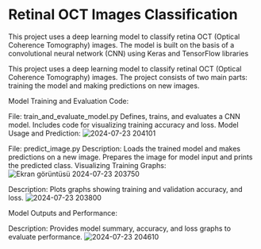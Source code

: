 # Retinal OCT Images Classification
  This project uses a deep learning model to classify retina OCT (Optical Coherence Tomography) images. The model is built on the basis of a convolutional neural network (CNN) using Keras and TensorFlow libraries


This project uses a deep learning model to classify retinal OCT (Optical Coherence Tomography) images. The project consists of two main parts: training the model and making predictions on new images.

Model Training and Evaluation Code:

File: train_and_evaluate_model.py
Defines, trains, and evaluates a CNN model. Includes code for visualizing training accuracy and loss.
Model Usage and Prediction:
![2024-07-23 204101](https://github.com/user-attachments/assets/dbf0239f-110d-4a85-a7db-4dee54e601ed)


File: predict_image.py
Description: Loads the trained model and makes predictions on a new image. Prepares the image for model input and prints the predicted class.
Visualizing Training Graphs:
![Ekran görüntüsü 2024-07-23 203750](https://github.com/user-attachments/assets/2ab09faf-b0b5-4e1d-9338-4ffea23378b6)

Description: Plots graphs showing training and validation accuracy, and loss.
![2024-07-23 203800](https://github.com/user-attachments/assets/ed90f7de-3d9f-4a87-bc62-718a85f888dd)

Model Outputs and Performance:

Description: Provides model summary, accuracy, and loss graphs to evaluate performance.
![ 2024-07-23 204610](https://github.com/user-attachments/assets/b2baeb0a-fd15-4642-a357-3df61be45e4d)
